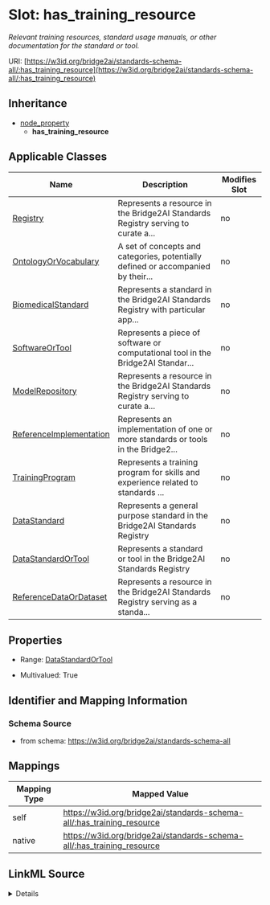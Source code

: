 

# Slot: has_training_resource


_Relevant training resources, standard usage manuals, or other documentation for the standard or tool._





URI: [https://w3id.org/bridge2ai/standards-schema-all/:has_training_resource](https://w3id.org/bridge2ai/standards-schema-all/:has_training_resource)




## Inheritance

* [node_property](node_property.md)
    * **has_training_resource**






## Applicable Classes

| Name | Description | Modifies Slot |
| --- | --- | --- |
| [Registry](Registry.md) | Represents a resource in the Bridge2AI Standards Registry serving to curate a... |  no  |
| [OntologyOrVocabulary](OntologyOrVocabulary.md) | A set of concepts and categories, potentially defined or accompanied by their... |  no  |
| [BiomedicalStandard](BiomedicalStandard.md) | Represents a standard in the Bridge2AI Standards Registry with particular app... |  no  |
| [SoftwareOrTool](SoftwareOrTool.md) | Represents a piece of software or computational tool in the Bridge2AI Standar... |  no  |
| [ModelRepository](ModelRepository.md) | Represents a resource in the Bridge2AI Standards Registry serving to curate a... |  no  |
| [ReferenceImplementation](ReferenceImplementation.md) | Represents an implementation of one or more standards or tools in the Bridge2... |  no  |
| [TrainingProgram](TrainingProgram.md) | Represents a training program for skills and experience related to standards ... |  no  |
| [DataStandard](DataStandard.md) | Represents a general purpose standard in the Bridge2AI Standards Registry |  no  |
| [DataStandardOrTool](DataStandardOrTool.md) | Represents a standard or tool in the Bridge2AI Standards Registry |  no  |
| [ReferenceDataOrDataset](ReferenceDataOrDataset.md) | Represents a resource in the Bridge2AI Standards Registry serving as a standa... |  no  |







## Properties

* Range: [DataStandardOrTool](DataStandardOrTool.md)

* Multivalued: True





## Identifier and Mapping Information







### Schema Source


* from schema: https://w3id.org/bridge2ai/standards-schema-all




## Mappings

| Mapping Type | Mapped Value |
| ---  | ---  |
| self | https://w3id.org/bridge2ai/standards-schema-all/:has_training_resource |
| native | https://w3id.org/bridge2ai/standards-schema-all/:has_training_resource |




## LinkML Source

<details>
```yaml
name: has_training_resource
description: Relevant training resources, standard usage manuals, or other documentation
  for the standard or tool.
from_schema: https://w3id.org/bridge2ai/standards-schema-all
rank: 1000
is_a: node_property
domain: NamedThing
alias: has_training_resource
domain_of:
- DataStandardOrTool
range: DataStandardOrTool
multivalued: true

```
</details>